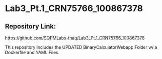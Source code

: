 # Lab3_Pt.1_CRN75766_100867378
## Repository Link:
https://github.com/SQPMLabs-thaq/Lab3_Pt.1_CRN75766_100867378

This repository includes the UPDATED BinaryCalculatorWebapp Folder w/ a Dockerfile and YAML Files.
